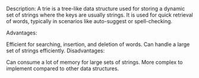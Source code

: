 Description:
A trie is a tree-like data structure used for storing a dynamic set of strings where the keys are usually strings. It is used for quick retrieval of words, typically in scenarios like auto-suggest or spell-checking.

Advantages:

Efficient for searching, insertion, and deletion of words.
Can handle a large set of strings efficiently.
Disadvantages:

Can consume a lot of memory for large sets of strings.
More complex to implement compared to other data structures.
